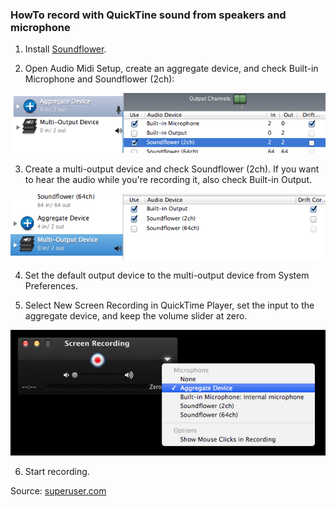 ### HowTo record with QuickTine sound from speakers and microphone

1. Install [Soundflower](https://github.com/mattingalls/Soundflower/releases).

2. Open Audio Midi Setup, create an aggregate device, and check Built-in Microphone and Soundflower (2ch):

![qt01](../images/qt01.png?raw=true "Audio Midi Setup")

3. Create a multi-output device and check Soundflower (2ch). If you want to hear the audio while you're recording it, also check Built-in Output.

![qt02](../images/qt02.png?raw=true "Audio Midi Setup")

4. Set the default output device to the multi-output device from System Preferences.

5. Select New Screen Recording in QuickTime Player, set the input to the aggregate device, and keep the volume slider at zero.

![qt03](../images/qt03.png?raw=true "QuickTime")

6. Start recording.

Source: [superuser.com](https://superuser.com/questions/693262/how-to-record-both-mic-audio-and-speakers-while-using-headset/693845#693845)
